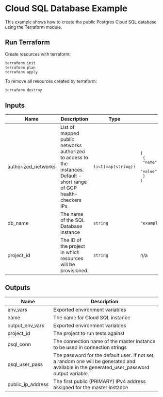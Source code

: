 # Cloud SQL Database Example

This example shows how to create the public Postgres Cloud SQL database using the Terraform module.

## Run Terraform

Create resources with terraform:

```bash
terraform init
terraform plan
terraform apply
```

To remove all resources created by terraform:

```bash
terraform destroy
```

<!-- BEGINNING OF PRE-COMMIT-TERRAFORM DOCS HOOK -->
## Inputs

| Name | Description | Type | Default | Required |
|------|-------------|------|---------|:--------:|
| authorized\_networks | List of mapped public networks authorized to access to the instances. Default - short range of GCP health-checkers IPs | `list(map(string))` | <pre>[<br>  {<br>    "name": "sample-gcp-health-checkers-range",<br>    "value": "130.211.0.0/28"<br>  }<br>]</pre> | no |
| db\_name | The name of the SQL Database instance | `string` | `"example-postgres-public"` | no |
| project\_id | The ID of the project in which resources will be provisioned. | `string` | n/a | yes |

## Outputs

| Name | Description |
|------|-------------|
| env\_vars | Exported environment variables |
| name | The name for Cloud SQL instance |
| output\_env\_vars | Exported environment variables |
| project\_id | The project to run tests against |
| psql\_conn | The connection name of the master instance to be used in connection strings |
| psql\_user\_pass | The password for the default user. If not set, a random one will be generated and available in the generated\_user\_password output variable. |
| public\_ip\_address | The first public (PRIMARY) IPv4 address assigned for the master instance |

<!-- END OF PRE-COMMIT-TERRAFORM DOCS HOOK -->
